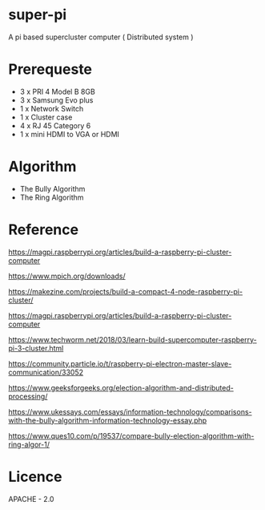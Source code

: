 # super-pi

A pi based supercluster computer ( Distributed system )

# Prerequeste

- 3 x PRI 4 Model B 8GB
- 3 x Samsung Evo plus
- 1 x Network Switch
- 1 x Cluster case
- 4 x RJ 45 Category 6
- 1 x mini HDMI to VGA or HDMI

# Algorithm

- The Bully Algorithm
- The Ring Algorithm

# Reference

https://magpi.raspberrypi.org/articles/build-a-raspberry-pi-cluster-computer

https://www.mpich.org/downloads/

https://makezine.com/projects/build-a-compact-4-node-raspberry-pi-cluster/

https://magpi.raspberrypi.org/articles/build-a-raspberry-pi-cluster-computer

https://www.techworm.net/2018/03/learn-build-supercomputer-raspberry-pi-3-cluster.html

https://community.particle.io/t/raspberry-pi-electron-master-slave-communication/33052

https://www.geeksforgeeks.org/election-algorithm-and-distributed-processing/

https://www.ukessays.com/essays/information-technology/comparisons-with-the-bully-algorithm-information-technology-essay.php

https://www.ques10.com/p/19537/compare-bully-election-algorithm-with-ring-algor-1/

# Licence

APACHE - 2.0
